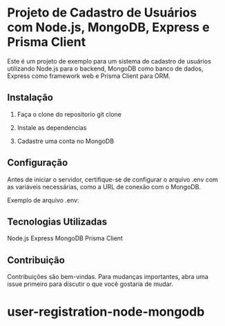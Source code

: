 # Projeto de Cadastro de Usuários com Node.js, MongoDB, Express e Prisma Client

Este é um projeto de exemplo para um sistema de cadastro de usuários utilizando Node.js para o backend, MongoDB como banco de dados, Express como framework web e Prisma Client para ORM.

## Instalação 
1. Faça o clone do repositorio 
git clone 

2. Instale as dependencias 

3. Cadastre uma conta no MongoDB

## Configuração
Antes de iniciar o servidor, certifique-se de configurar o arquivo .env com as variáveis necessárias, como a URL de conexão com o MongoDB.

Exemplo de arquivo .env:

## Tecnologias Utilizadas
Node.js
Express
MongoDB
Prisma Client

## Contribuição
Contribuições são bem-vindas. Para mudanças importantes, abra uma issue primeiro para discutir o que você gostaria de mudar.
 # user-registration-node-mongodb
